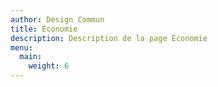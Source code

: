 ```yaml
---
author: Design Commun
title: Économie
description: Description de la page Économie
menu:
  main:
    weight: 6
---
```

